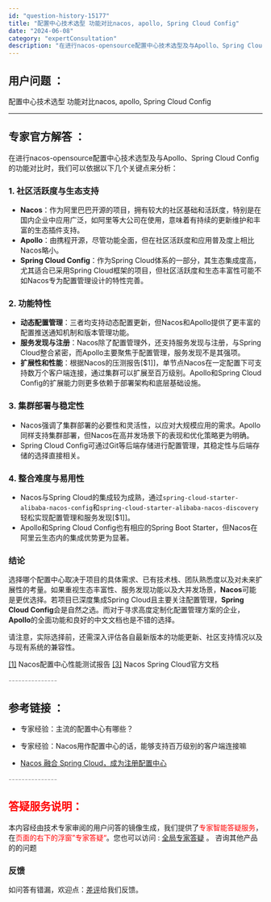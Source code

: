```yaml
---
id: "question-history-15177"
title: "配置中心技术选型 功能对比nacos, apollo, Spring Cloud Config"
date: "2024-06-08"
category: "expertConsultation"
description: "在进行nacos-opensource配置中心技术选型及与Apollo、Spring Cloud Config的功能对比时，我们可以依据以下几个关键点来分析：### 1. 社区活跃度与生态支持- **Nacos**：作为阿里巴巴开源的项目，拥有较大的社区基础和活跃度，特别是在国内企业中应用广泛，如阿"
---
```


## 用户问题 ： 
 配置中心技术选型 功能对比nacos, apollo, Spring Cloud Config  

---------------
## 专家官方解答 ：

在进行nacos-opensource配置中心技术选型及与Apollo、Spring Cloud Config的功能对比时，我们可以依据以下几个关键点来分析：

### 1. 社区活跃度与生态支持
- **Nacos**：作为阿里巴巴开源的项目，拥有较大的社区基础和活跃度，特别是在国内企业中应用广泛，如阿里等大公司在使用，意味着有持续的更新维护和丰富的生态插件支持。
- **Apollo**：由携程开源，尽管功能全面，但在社区活跃度和应用普及度上相比Nacos略小。
- **Spring Cloud Config**：作为Spring Cloud体系的一部分，其生态集成度高，尤其适合已采用Spring Cloud框架的项目，但社区活跃度和生态丰富性可能不如Nacos专为配置管理设计的特性完善。

### 2. 功能特性
- **动态配置管理**：三者均支持动态配置更新，但Nacos和Apollo提供了更丰富的配置推送通知机制和版本管理功能。
- **服务发现与注册**：Nacos除了配置管理外，还支持服务发现与注册，与Spring Cloud整合紧密，而Apollo主要聚焦于配置管理，服务发现不是其强项。
- **扩展性和性能**：根据Nacos的压测报告[$1]]，单节点Nacos在一定配置下可支持数万个客户端连接，通过集群可以扩展至百万级别。Apollo和Spring Cloud Config的扩展能力则更多依赖于部署架构和底层基础设施。

### 3. 集群部署与稳定性
- Nacos强调了集群部署的必要性和灵活性，以应对大规模应用的需求。Apollo同样支持集群部署，但Nacos在高并发场景下的表现和优化策略更为明确。
- Spring Cloud Config可通过Git等后端存储进行配置管理，其稳定性与后端存储的选择直接相关。

### 4. 整合难度与易用性
- Nacos与Spring Cloud的集成较为成熟，通过`spring-cloud-starter-alibaba-nacos-config`和`spring-cloud-starter-alibaba-nacos-discovery`轻松实现配置管理和服务发现[$1]]。
- Apollo和Spring Cloud Config也有相应的Spring Boot Starter，但Nacos在阿里云生态内的集成优势更为显著。

### 结论
选择哪个配置中心取决于项目的具体需求、已有技术栈、团队熟悉度以及对未来扩展性的考量。如果重视生态丰富性、服务发现功能以及大并发场景，**Nacos**可能是更优选择。若项目已深度集成Spring Cloud且主要关注配置管理，**Spring Cloud Config**会是自然之选。而对于寻求高度定制化配置管理方案的企业，**Apollo**的全面功能和良好的中文文档也是不错的选择。

请注意，实际选择前，还需深入评估各自最新版本的功能更新、社区支持情况以及与现有系统的兼容性。

[[1]](https://nacos.io/docs/latest/guide/admin/nacos2-config-benchmark/) Nacos配置中心性能测试报告
[[3]](https://github.com/spring-cloud-incubator/spring-cloud-alibaba/wiki) Nacos Spring Cloud官方文档


<font color="#949494">---------------</font> 


## 参考链接 ：

* 专家经验：主流的配置中心有哪些？ 
 
 * 专家经验：Nacos用作配置中心的话，能够支持百万级别的客户端连接嘛 
 
 * [Nacos 融合 Spring Cloud，成为注册配置中心](https://nacos.io/docs/latest/ecology/use-nacos-with-spring-cloud)


 <font color="#949494">---------------</font> 
 


## <font color="#FF0000">答疑服务说明：</font> 

本内容经由技术专家审阅的用户问答的镜像生成，我们提供了<font color="#FF0000">专家智能答疑服务</font>，在<font color="#FF0000">页面的右下的浮窗”专家答疑“</font>。您也可以访问 : [全局专家答疑](https://answer.opensource.alibaba.com/docs/intro) 。 咨询其他产品的的问题

### 反馈
如问答有错漏，欢迎点：[差评](https://ai.nacos.io/user/feedbackByEnhancerGradePOJOID?enhancerGradePOJOId=15197)给我们反馈。
